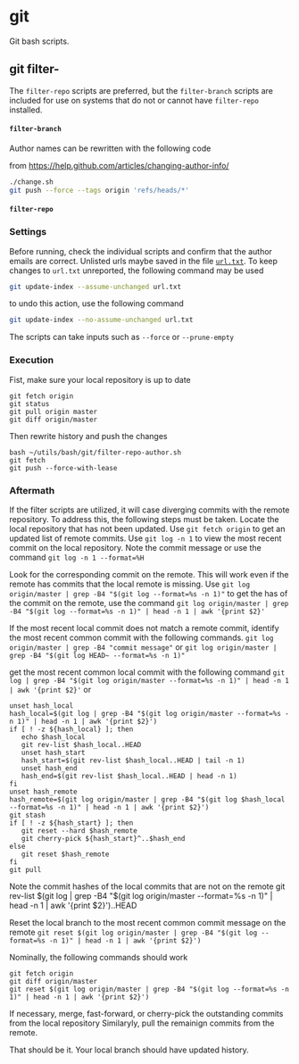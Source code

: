 # git
Git bash scripts.

## git filter-
The `filter-repo` scripts are preferred, but the `filter-branch` scripts are included for use on systems that do not or cannot have `filter-repo` installed.

#### `filter-branch`
Author names can be rewritten with the following code

from <https://help.github.com/articles/changing-author-info/>

````bash
./change.sh
git push --force --tags origin 'refs/heads/*'
````


#### `filter-repo`


### Settings
Before running, check the individual scripts and confirm that the author emails are correct.
Unlisted urls maybe saved in the file [`url.txt`](url.txt).
To keep changes to `url.txt` unreported, the following command may be used
```bash
git update-index --assume-unchanged url.txt
```
to undo this action, use the following command
```bash
git update-index --no-assume-unchanged url.txt
```

The scripts can take inputs such as `--force` or `--prune-empty`

### Execution
Fist, make sure your local repository is up to date
```
git fetch origin
git status
git pull origin master
git diff origin/master
```
Then rewrite history and push the changes
```
bash ~/utils/bash/git/filter-repo-author.sh
git fetch
git push --force-with-lease
```

### Aftermath
If the filter scripts are utilized, it will case diverging commits with the remote repository.
To address this, the following steps must be taken.
Locate the local repository that has not been updated.
Use `git fetch origin` to get an updated list of remote commits.
Use `git log -n 1` to view the most recent commit on the local repository.
Note the commit message or use the command `git log -n 1 --format=%H`

Look for the corresponding commit on the  remote.
This will work even if the remote has commits that the local remote is missing.
Use `git log origin/master | grep -B4 "$(git log --format=%s -n 1)"`
to get the has of the commit on the remote, use the command
`git log origin/master | grep -B4 "$(git log --format=%s -n 1)" | head -n 1 | awk '{print $2}'`

If the most recent local commit does not match a remote commit, identify the most recent common commit with the following commands.
`git log origin/master | grep -B4 "commit message"`
or
`git log origin/master | grep -B4 "$(git log HEAD~ --format=%s -n 1)"`

get the most recent common local commit with the following command
`git log | grep -B4 "$(git log origin/master --format=%s -n 1)" | head -n 1 | awk '{print $2}'`
or
```
unset hash_local
hash_local=$(git log | grep -B4 "$(git log origin/master --format=%s -n 1)" | head -n 1 | awk '{print $2}')
if [ ! -z ${hash_local} ]; then
   echo $hash_local   
   git rev-list $hash_local..HEAD
   unset hash_start
   hash_start=$(git rev-list $hash_local..HEAD | tail -n 1)
   unset hash_end
   hash_end=$(git rev-list $hash_local..HEAD | head -n 1)
fi
unset hash_remote
hash_remote=$(git log origin/master | grep -B4 "$(git log $hash_local --format=%s -n 1)" | head -n 1 | awk '{print $2}')
git stash
if [ ! -z ${hash_start} ]; then
   git reset --hard $hash_remote
   git cherry-pick ${hash_start}^..$hash_end
else
   git reset $hash_remote
fi
git pull
```

Note the commit hashes of the local commits that are not on the remote
git rev-list $(git log | grep -B4 "$(git log origin/master --format=%s -n 1)" | head -n 1 | awk '{print $2}')..HEAD

Reset the local branch to the most recent common commit message on the remote
`git reset $(git log origin/master | grep -B4 "$(git log --format=%s -n 1)" | head -n 1 | awk '{print $2}')`

Nominally, the following commands should work
```
git fetch origin
git diff origin/master
git reset $(git log origin/master | grep -B4 "$(git log --format=%s -n 1)" | head -n 1 | awk '{print $2}')
```

If necessary, merge, fast-forward, or cherry-pick the outstanding commits from the local repository
Similaryly, pull the remainign commits from the remote.

That should be it.
Your local branch should have updated history.
